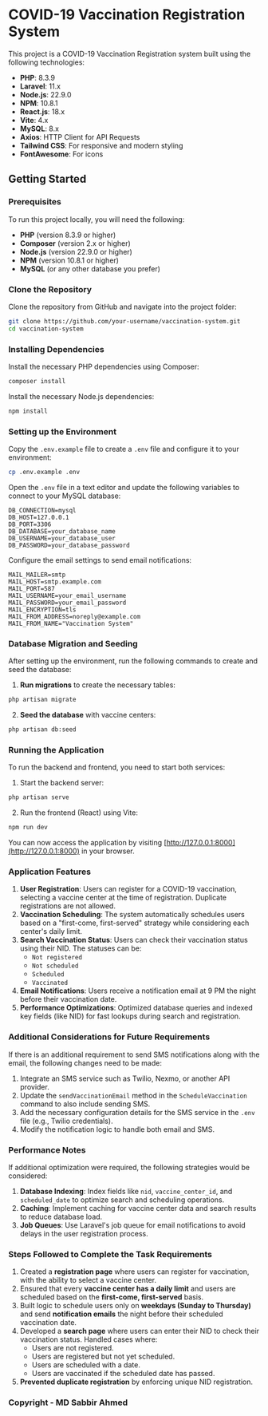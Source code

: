 
# COVID-19 Vaccination Registration System

This project is a COVID-19 Vaccination Registration system built using the following technologies:

- **PHP**: 8.3.9
- **Laravel**: 11.x
- **Node.js**: 22.9.0
- **NPM**: 10.8.1
- **React.js**: 18.x
- **Vite**: 4.x
- **MySQL**: 8.x
- **Axios**: HTTP Client for API Requests
- **Tailwind CSS**: For responsive and modern styling
- **FontAwesome**: For icons

## Getting Started

### Prerequisites

To run this project locally, you will need the following:

- **PHP** (version 8.3.9 or higher)
- **Composer** (version 2.x or higher)
- **Node.js** (version 22.9.0 or higher)
- **NPM** (version 10.8.1 or higher)
- **MySQL** (or any other database you prefer)

### Clone the Repository

Clone the repository from GitHub and navigate into the project folder:

```bash
git clone https://github.com/your-username/vaccination-system.git
cd vaccination-system
```

### Installing Dependencies

Install the necessary PHP dependencies using Composer:

```bash
composer install
```

Install the necessary Node.js dependencies:

```bash
npm install
```

### Setting up the Environment

Copy the `.env.example` file to create a `.env` file and configure it to your environment:

```bash
cp .env.example .env
```

Open the `.env` file in a text editor and update the following variables to connect to your MySQL database:

```
DB_CONNECTION=mysql
DB_HOST=127.0.0.1
DB_PORT=3306
DB_DATABASE=your_database_name
DB_USERNAME=your_database_user
DB_PASSWORD=your_database_password
```

Configure the email settings to send email notifications:

```
MAIL_MAILER=smtp
MAIL_HOST=smtp.example.com
MAIL_PORT=587
MAIL_USERNAME=your_email_username
MAIL_PASSWORD=your_email_password
MAIL_ENCRYPTION=tls
MAIL_FROM_ADDRESS=noreply@example.com
MAIL_FROM_NAME="Vaccination System"
```

### Database Migration and Seeding

After setting up the environment, run the following commands to create and seed the database:

1. **Run migrations** to create the necessary tables:

```bash
php artisan migrate
```

2. **Seed the database** with vaccine centers:

```bash
php artisan db:seed
```

### Running the Application

To run the backend and frontend, you need to start both services:

1. Start the backend server:

```bash
php artisan serve
```

2. Run the frontend (React) using Vite:

```bash
npm run dev
```

You can now access the application by visiting [http://127.0.0.1:8000](http://127.0.0.1:8000) in your browser.

### Application Features

1. **User Registration**: Users can register for a COVID-19 vaccination, selecting a vaccine center at the time of registration. Duplicate registrations are not allowed.
2. **Vaccination Scheduling**: The system automatically schedules users based on a "first-come, first-served" strategy while considering each center's daily limit.
3. **Search Vaccination Status**: Users can check their vaccination status using their NID. The statuses can be:
   - `Not registered`
   - `Not scheduled`
   - `Scheduled`
   - `Vaccinated`
4. **Email Notifications**: Users receive a notification email at 9 PM the night before their vaccination date.
5. **Performance Optimizations**: Optimized database queries and indexed key fields (like NID) for fast lookups during search and registration.

### Additional Considerations for Future Requirements

If there is an additional requirement to send SMS notifications along with the email, the following changes need to be made:

1. Integrate an SMS service such as Twilio, Nexmo, or another API provider.
2. Update the `sendVaccinationEmail` method in the `ScheduleVaccination` command to also include sending SMS.
3. Add the necessary configuration details for the SMS service in the `.env` file (e.g., Twilio credentials).
4. Modify the notification logic to handle both email and SMS.

### Performance Notes

If additional optimization were required, the following strategies would be considered:

1. **Database Indexing**: Index fields like `nid`, `vaccine_center_id`, and `scheduled_date` to optimize search and scheduling operations.
2. **Caching**: Implement caching for vaccine center data and search results to reduce database load.
3. **Job Queues**: Use Laravel's job queue for email notifications to avoid delays in the user registration process.

### Steps Followed to Complete the Task Requirements

1. Created a **registration page** where users can register for vaccination, with the ability to select a vaccine center.
2. Ensured that every **vaccine center has a daily limit** and users are scheduled based on the **first-come, first-served** basis.
3. Built logic to schedule users only on **weekdays (Sunday to Thursday)** and send **notification emails** the night before their scheduled vaccination date.
4. Developed a **search page** where users can enter their NID to check their vaccination status. Handled cases where:
   - Users are not registered.
   - Users are registered but not yet scheduled.
   - Users are scheduled with a date.
   - Users are vaccinated if the scheduled date has passed.
5. **Prevented duplicate registration** by enforcing unique NID registration.


### Copyright - MD Sabbir Ahmed